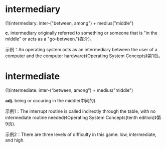 # intermediary

(1)intermediary: inter-("between, among") + medius("middle")

**c.** intermediary originally referred to something or someone that is "in the middle" or acts as a "go-between."(媒介)。

示例：An operating system acts as an intermediary between the user of a computer and the computer hardware(《Operating System Concepts》第1页。 

# intermediate

(1)intermediate: inter-(“between, among”) + medius("middle")

**adj.**  being or occuring in the middle(中间的).

示例1：The interrupt routine is called indirectly through the table, with no intermediate routine needed(《Operating System Concepts(tenth edition)》第9页).

示例2：There are three levels of difficulty in this game: low, intermediate, and high.